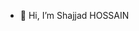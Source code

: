 - 👋 Hi, I’m Shajjad HOSSAIN

<!---
Shajjad-H/Shajjad-H is a ✨ special ✨ repository because its `README.md` (this file) appears on your GitHub profile.
You can click the Preview link to take a look at your changes.
--->
